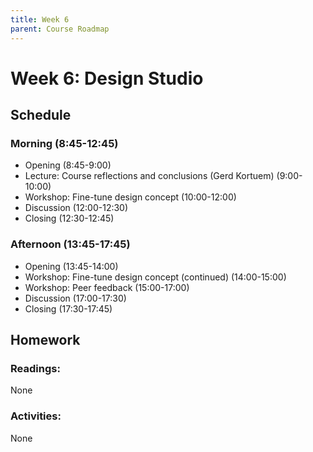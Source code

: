 ```yaml
---
title: Week 6
parent: Course Roadmap
---
```


# Week 6: Design Studio

## Schedule

### Morning (8:45-12:45)
- Opening (8:45-9:00)
- Lecture: Course reflections and conclusions (Gerd Kortuem) (9:00-10:00)
- Workshop: Fine-tune design concept (10:00-12:00)
- Discussion (12:00-12:30)
- Closing (12:30-12:45)

### Afternoon (13:45-17:45)
- Opening (13:45-14:00)
- Workshop: Fine-tune design concept (continued) (14:00-15:00)
- Workshop: Peer feedback (15:00-17:00)
- Discussion (17:00-17:30)
- Closing (17:30-17:45)

## Homework

### Readings:
None

### Activities: 
None